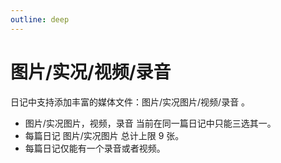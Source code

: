 ```yaml
---
outline: deep
---
```


# 图片/实况/视频/录音

日记中支持添加丰富的媒体文件：图片/实况图片/视频/录音 。

- 图片/实况图片，视频，录音 当前在同一篇日记中只能三选其一。
- 每篇日记 图片/实况图片 总计上限 9 张。
- 每篇日记仅能有一个录音或者视频。
